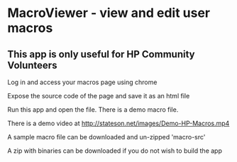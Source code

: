 # MacroViewer - view and edit user macros
 
## This app is only useful for HP Community Volunteers

Log in and access your macros page using chrome

Expose the source code of the page and save it as an html file

Run this app and open the file.  There is a demo macro file.

There is a demo video at http://stateson.net/images/Demo-HP-Macros.mp4

A sample macro file can be downloaded and un-zipped 'macro-src'

A zip with binaries can be downloaded if you do not wish to build the app
